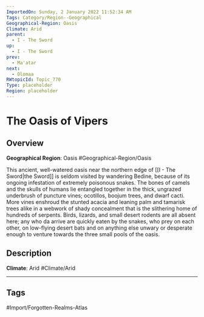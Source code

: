 ```yaml
---
ImportedOn: Sunday, 2 January 2022 11:52:34 AM
Tags: Category/Region--Geographical
Geographical-Region: Oasis
Climate: Arid
parent:
  - I - The Sword
up:
  - I - The Sword
prev:
  - Ma'atar
next:
  - Olomaa
RWtopicId: Topic_770
Type: placeholder
Region: placeholder
---
```

# The Oasis of Vipers
## Overview
**Geographical Region**: Oasis
#Geographical-Region/Oasis

This ancient, well-watered oasis near the northern edge of [[I - The Sword|the Sword]] is seldom visited by wandering Bedine, because of its ongoing infestation of extremely poisonous snakes. The bones of camels and the skulls of humans lie entangled together in the thick, ungrazed underbrush of puncture vines; ocotillos, boojum trees, and dwarf cacti. More vines enshroud the stunted acacia and leaning palm and tamarisk trees alike in a webwork of shady concealment that is the slithering home of hundreds of serpents. Birds, lizards, and small desert rodents are all absent here; any who da arrive are quickly eaten by the snakes, who prey on each other, on low-flying desert bats and on anything else unwary or desperate enough to venture towards the three small pools of the oasis.

## Description
**Climate**: Arid
#Climate/Arid


---
## Tags
#Import/Forgotten-Realms-Atlas

